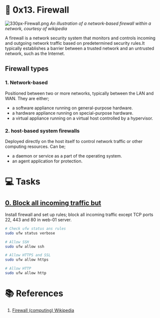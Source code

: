 # :book: 0x13. Firewall

![330px-Firewall.png](https://upload.wikimedia.org/wikipedia/commons/thumb/5/5b/Firewall.png/330px-Firewall.png)
*An illustration of a network-based firewall within a network, courtesy of wikipedia*

A firewall is a network security system that monitors and controls incoming and outgoing network traffic based on predetermined security rules.It typically establishes a barrier between a trusted network and an untrusted network, such as the Internet.

## Firewall types
### 1. Network-based
Positioned between two or more networks, typically between the LAN and WAN. They are either;
 - a software appliance running on general-purpose hardware.
 - a hardware appliance running on special-purpose hardware.
 - a virtual appliance running on a virtual host controlled by a hypervisor.

### 2. host-based system firewalls
Deployed directly on the host itself to control network traffic or other computing resources. Can be;
 - a daemon or service as a part of the operating system.
 - an agent application for protection.


# :computer: Tasks
## [0. Block all incoming traffic but](0-block_all_incoming_traffic_but)
Install firewall and set up rules; block all incoming traffic except TCP ports 22, 443 and 80 in web-01 server.

```bash
# Check ufw status ans rules
sudo ufw status verbose

# Allow SSH
sudo ufw allow ssh

# Allow HTTPS and SSL
sudo ufw allow https

# Allow HTTP
sudo ufw allow http
```

# :books: References
1. [Firewall (computing) Wikipedia](https://en.wikipedia.org/wiki/Firewall_%28computing%29)